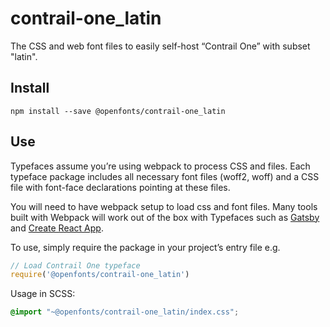 
# contrail-one_latin

The CSS and web font files to easily self-host “Contrail One” with subset "latin".

## Install

`npm install --save @openfonts/contrail-one_latin`

## Use

Typefaces assume you’re using webpack to process CSS and files. Each typeface
package includes all necessary font files (woff2, woff) and a CSS file with
font-face declarations pointing at these files.

You will need to have webpack setup to load css and font files. Many tools built
with Webpack will work out of the box with Typefaces such as [Gatsby](https://github.com/gatsbyjs/gatsby)
and [Create React App](https://github.com/facebookincubator/create-react-app).

To use, simply require the package in your project’s entry file e.g.

```javascript
// Load Contrail One typeface
require('@openfonts/contrail-one_latin')
```

Usage in SCSS:
```scss
@import "~@openfonts/contrail-one_latin/index.css";
```
